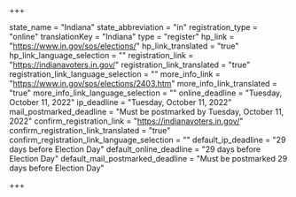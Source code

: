 +++

state_name = "Indiana"
state_abbreviation = "in"
registration_type = "online"
translationKey = "Indiana"
type = "register"
hp_link = "https://www.in.gov/sos/elections/"
hp_link_translated = "true"
hp_link_language_selection = ""
registration_link = "https://indianavoters.in.gov/"
registration_link_translated = "true"
registration_link_language_selection = ""
more_info_link = "https://www.in.gov/sos/elections/2403.htm"
more_info_link_translated = "true"
more_info_link_language_selection = ""
online_deadline = "Tuesday, October 11, 2022"
ip_deadline = "Tuesday, October 11, 2022"
mail_postmarked_deadline = "Must be postmarked by Tuesday, October 11, 2022"
confirm_registration_link = "https://indianavoters.in.gov/"
confirm_registration_link_translated = "true"
confirm_registration_link_language_selection = ""
default_ip_deadline = "29 days before Election Day"
default_online_deadline = "29 days before Election Day"
default_mail_postmarked_deadline = "Must be postmarked 29 days before Election Day"

+++